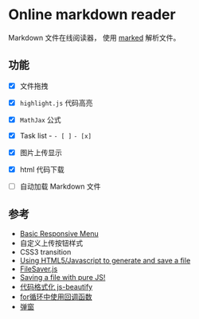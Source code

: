 # Online markdown reader
Markdown 文件在线阅读器， 使用 [marked](https://github.com/chjj/marked) 解析文件。

## 功能
- [x] 文件拖拽
- [x] `highlight.js` 代码高亮
- [x] `MathJax` 公式
- [x] Task list - `- [ ]` `- [x]`
- [x] 图片上传显示
- [x] html 代码下载
- [ ] 自动加载 Markdown 文件


## 参考

* [Basic Responsive Menu](http://codepen.io/neilso/pen/ziwgI)
* 自定义上传按钮样式
* CSS3 transition 
* [Using HTML5/Javascript to generate and save a file](http://stackoverflow.com/questions/2897619/using-html5-javascript-to-generate-and-save-a-file)
* [FileSaver.js](https://github.com/eligrey/FileSaver.js/)
* [Saving a file with pure JS!](http://codepen.io/davidelrizzo/pen/cxsGb)
* [代码格式化 js-beautify](https://github.com/beautify-web/js-beautify)
* [for循环中使用回调函数](http://www.oushit.com/technology/2014/12/05/use-closure-solve-asynchronous-%20callback-variable-problem-in-nodejs-loop.html)
* [弹窗](https://github.com/VodkaBears/Remodal)